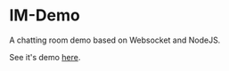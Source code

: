IM-Demo
===========

A chatting room demo based on Websocket and NodeJS.

See it's demo <a target="_blank" href="http://101.200.180.200:8100/index.html#!/demo">here</a>.